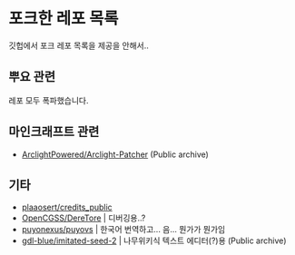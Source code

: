 # 포크한 레포 목록
깃헙에서 포크 레포 목록을 제공을 안해서..

## 뿌요 관련
레포 모두 폭파했습니다.

## 마인크래프트 관련
- [ArclightPowered/Arclight-Patcher](https://github.com/JeonDohyeon/arclightpatcher-worldedit) (Public archive)

## 기타
- [plaaosert/credits_public](https://github.com/JeonDohyeon/credits_public)
- [OpenCGSS/DereTore](https://github.com/JeonDohyeon/DereTore) |
디버깅용..?
- [puyonexus/puyovs](https://github.com/JeonDohyeon/puyovs) |
한국어 번역하고... 음... 뭔가가 뭔가임
- [gdl-blue/imitated-seed-2](https://github.com/JeonDohyeon/imitated-seed/tree/flight) |
나무위키식 텍스트 에디터(?)용 (Public archive)
